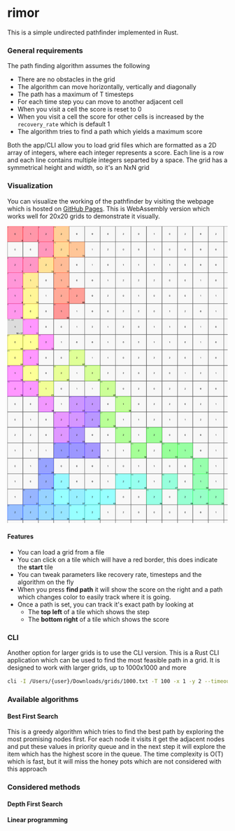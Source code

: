 # rimor
This is a simple undirected pathfinder implemented in Rust. 

### General requirements

The path finding algorithm assumes the following

- There are no obstacles in the grid
- The algorithm can move horizontally, vertically and diagonally
- The path has a maximum of T timesteps
- For each time step you can move to another adjacent cell
- When you visit a cell the score is reset to 0
- When you visit a cell the score for other cells is increased by the `recovery_rate` which is default 1
- The algorithm tries to find a path which yields a maximum score

Both the app/CLI allow you to load grid files which are formatted as a 2D array of integers, where each integer represents a score. Each line is a row and each line contains multiple integers separted by a space. The grid has a symmetrical height and width, so it's an NxN grid

### Visualization

You can visualize the working of the pathfinder by visiting the webpage which is hosted on [GitHub Pages](https://fristi.github.io/rimor). This is WebAssembly version which works well for 20x20 grids to demonstrate it visually. 

![visualization](visualize.png)

#### Features
- You can load a grid from a file
- You can click on a tile which will have a red border, this does indicate the **start** tile
- You can tweak parameters like recovery rate, timesteps and the algorithm on the fly
- When you press **find path** it will show the score on the right and a path which changes color to easily track where it is going.
- Once a path is set, you can track it's exact path by looking at
  - The **top left** of a tile which shows the step
  - The **bottom right** of a tile which shows the score

### CLI

Another option for larger grids is to use the CLI version. This is a Rust CLI application which can be used to find the most feasible path in a grid. It is designed to work with larger grids, up to 1000x1000 and more

```bash
cli -I /Users/{user}/Downloads/grids/1000.txt -T 100 -x 1 -y 2 --timeout 100
```

### Available algorithms

#### Best First Search

This is a greedy algorithm which tries to find the best path by exploring the most promising nodes first. For each node it visits it get the adjacent nodes and put these values in priority queue and in the next step it will explore the item which has the highest score in the queue. The time complexity is O(T) which is fast, but it will miss the honey pots which are not considered with this approach

### Considered methods

#### Depth First Search

#### Linear programming



